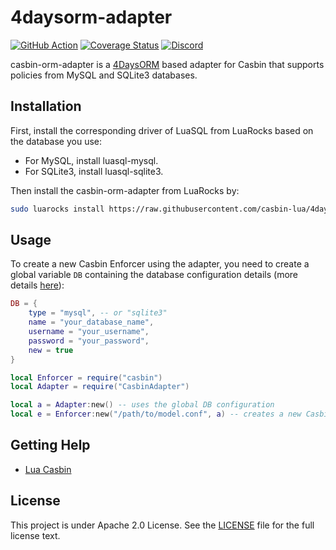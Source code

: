# 4daysorm-adapter

[![GitHub Action](https://github.com/casbin-lua/4daysorm-adapter/workflows/test/badge.svg?branch=master)](https://github.com/casbin-lua/4daysorm-adapter/actions)
[![Coverage Status](https://coveralls.io/repos/github/casbin-lua/4daysorm-adapter/badge.svg?branch=master)](https://coveralls.io/github/casbin-lua/4daysorm-adapter?branch=master)
[![Discord](https://img.shields.io/discord/1022748306096537660?logo=discord&label=discord&color=5865F2)](https://discord.gg/S5UjpzGZjN)

casbin-orm-adapter is a [4DaysORM](https://github.com/itdxer/4DaysORM) based adapter for Casbin that supports policies from MySQL and SQLite3 databases.

## Installation

First, install the corresponding driver of LuaSQL from LuaRocks based on the database you use:
- For MySQL, install luasql-mysql.
- For SQLite3, install luasql-sqlite3.

Then install the casbin-orm-adapter from LuaRocks by:
```bash
sudo luarocks install https://raw.githubusercontent.com/casbin-lua/4daysorm-adapter/master/casbin-orm-adapter-1.0.0-1.rockspec
```

## Usage

To create a new Casbin Enforcer using the adapter, you need to create a global variable `DB` containing the database configuration details (more details [here](https://github.com/itdxer/4DaysORM#database-configuration)):
```lua
DB = {
    type = "mysql", -- or "sqlite3"
    name = "your_database_name",
    username = "your_username",
    password = "your_password",
    new = true
}

local Enforcer = require("casbin")
local Adapter = require("CasbinAdapter")

local a = Adapter:new() -- uses the global DB configuration
local e = Enforcer:new("/path/to/model.conf", a) -- creates a new Casbin enforcer with the model.conf file and the database
```

## Getting Help

- [Lua Casbin](https://github.com/casbin/lua-casbin)

## License

This project is under Apache 2.0 License. See the [LICENSE](https://github.com/casbin-lua/4daysorm-adapter/blob/master/LICENSE) file for the full license text.